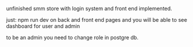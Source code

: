 unfinished smm store with login system and front end implemented.

just: npm run dev on back and front end pages and you will be able to see dashboard for user and admin

to be an admin you need to change role in postgre db.
